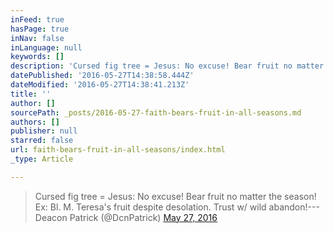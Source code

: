 ```yaml
---
inFeed: true
hasPage: true
inNav: false
inLanguage: null
keywords: []
description: 'Cursed fig tree = Jesus: No excuse! Bear fruit no matter the season! Ex: Bl. M. Teresa’s fruit despite desolation. Trust w/ wild abandon!— Deacon Patrick (@DcnPatrick) May 27, 2016'
datePublished: '2016-05-27T14:38:58.444Z'
dateModified: '2016-05-27T14:38:41.213Z'
title: ''
author: []
sourcePath: _posts/2016-05-27-faith-bears-fruit-in-all-seasons.md
authors: []
publisher: null
starred: false
url: faith-bears-fruit-in-all-seasons/index.html
_type: Article

---
```

> Cursed fig tree = Jesus: No excuse! Bear fruit no matter the season! Ex: Bl. M. Teresa's fruit despite desolation. Trust w/ wild abandon!--- Deacon Patrick (@DcnPatrick) [May 27, 2016][0]



[0]: https://twitter.com/DcnPatrick/status/736200739383431168